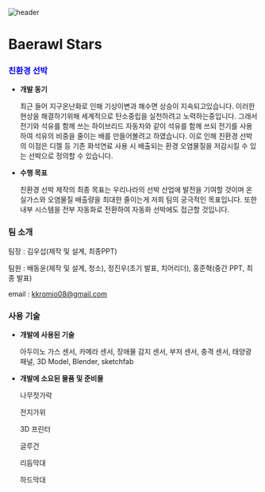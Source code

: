 ![header](https://capsule-render.vercel.app/api?type=wave&color=auto&height=300&section=header&text=capsule%20render&fontSize=90)

# Baerawl Stars


### <span style="color:blue"> 친환경 선박 </span> 

- **개발 동기**
    
    최근 들어 지구온난화로 인해 기상이변과 해수면 상승이 지속되고있습니다. 이러한 현상을 해결하기위해 세계적으로 탄소중립을 실천하려고 노력하는중입니다. 그래서 전기와 석유를 함께 쓰는 하이브리드 자동차와 같이 석유를 함께 쓰되 전기를 사용하여 석유의 비중을 줄이는 배를 만들어볼려고 하였습니다. 이로 인해 친환경 선박의 이점은      디젤 등 기존 화석연료 사용 시 배출되는 환경 오염물질을 저감시킬 수 있는 선박으로 정의할 수 있습니다.

    
- **수행 목표**
    
    친환경 선박 제작의 최종 목표는 우리나라의 선박 산업에 발전을 기여할 것이며 온실가스와 오염물질 배출량을 최대한 줄이는게 저희 팀의 궁극적인 목표입니다.
    또한 내부 시스템을 전부 자동화로 전환하여 자동화 선박에도 접근할 것입니다.
    

### 팀 소개

팀장 : 김우섭(제작 및 설계, 최종PPT)

팀원 : 배동윤(제작 및 설계, 청소), 정진우(초기 발표, 치어리더), 홍준혁(중간 PPT, 최종 발표)

email : [kkromio08@gmail.com](mailto:kkromio08@gmail.com)

### 사용 기술

- **개발에 사용된 기술**
    
    아두이노 가스 센서, 카메라 센서, 장애물 감지 센서, 부저 센서, 충격 센서, 태양광 패널, 3D Model, Blender, sketchfab
    
- **개발에 소요된 물품 및 준비물**
    
    나무젓가락
    
    전지가위
    
    3D 프린터
    
    글루건

    리듬막대

    하드막대


  
